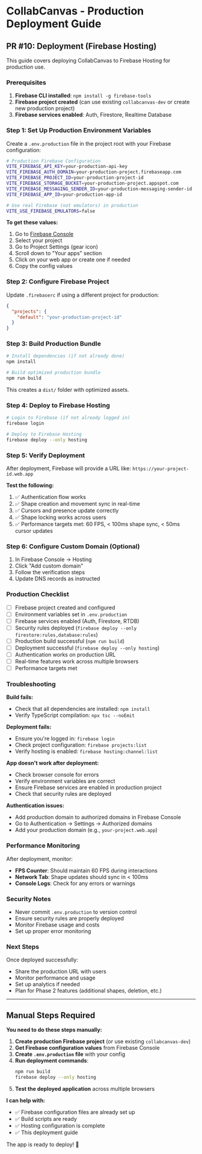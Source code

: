 # CollabCanvas - Production Deployment Guide

## PR #10: Deployment (Firebase Hosting)

This guide covers deploying CollabCanvas to Firebase Hosting for production use.

### Prerequisites

1. **Firebase CLI installed**: `npm install -g firebase-tools`
2. **Firebase project created** (can use existing `collabcanvas-dev` or create new production project)
3. **Firebase services enabled**: Auth, Firestore, Realtime Database

### Step 1: Set Up Production Environment Variables

Create a `.env.production` file in the project root with your Firebase configuration:

```bash
# Production Firebase Configuration
VITE_FIREBASE_API_KEY=your-production-api-key
VITE_FIREBASE_AUTH_DOMAIN=your-production-project.firebaseapp.com
VITE_FIREBASE_PROJECT_ID=your-production-project-id
VITE_FIREBASE_STORAGE_BUCKET=your-production-project.appspot.com
VITE_FIREBASE_MESSAGING_SENDER_ID=your-production-messaging-sender-id
VITE_FIREBASE_APP_ID=your-production-app-id

# Use real Firebase (not emulators) in production
VITE_USE_FIREBASE_EMULATORS=false
```

**To get these values:**
1. Go to [Firebase Console](https://console.firebase.google.com/)
2. Select your project
3. Go to Project Settings (gear icon)
4. Scroll down to "Your apps" section
5. Click on your web app or create one if needed
6. Copy the config values

### Step 2: Configure Firebase Project

Update `.firebaserc` if using a different project for production:

```json
{
  "projects": {
    "default": "your-production-project-id"
  }
}
```

### Step 3: Build Production Bundle

```bash
# Install dependencies (if not already done)
npm install

# Build optimized production bundle
npm run build
```

This creates a `dist/` folder with optimized assets.

### Step 4: Deploy to Firebase Hosting

```bash
# Login to Firebase (if not already logged in)
firebase login

# Deploy to Firebase Hosting
firebase deploy --only hosting
```

### Step 5: Verify Deployment

After deployment, Firebase will provide a URL like:
`https://your-project-id.web.app`

**Test the following:**
1. ✅ Authentication flow works
2. ✅ Shape creation and movement sync in real-time
3. ✅ Cursors and presence update correctly
4. ✅ Shape locking works across users
5. ✅ Performance targets met: 60 FPS, < 100ms shape sync, < 50ms cursor updates

### Step 6: Configure Custom Domain (Optional)

1. In Firebase Console → Hosting
2. Click "Add custom domain"
3. Follow the verification steps
4. Update DNS records as instructed

### Production Checklist

- [ ] Firebase project created and configured
- [ ] Environment variables set in `.env.production`
- [ ] Firebase services enabled (Auth, Firestore, RTDB)
- [ ] Security rules deployed (`firebase deploy --only firestore:rules,database:rules`)
- [ ] Production build successful (`npm run build`)
- [ ] Deployment successful (`firebase deploy --only hosting`)
- [ ] Authentication works on production URL
- [ ] Real-time features work across multiple browsers
- [ ] Performance targets met

### Troubleshooting

**Build fails:**
- Check that all dependencies are installed: `npm install`
- Verify TypeScript compilation: `npx tsc --noEmit`

**Deployment fails:**
- Ensure you're logged in: `firebase login`
- Check project configuration: `firebase projects:list`
- Verify hosting is enabled: `firebase hosting:channel:list`

**App doesn't work after deployment:**
- Check browser console for errors
- Verify environment variables are correct
- Ensure Firebase services are enabled in production project
- Check that security rules are deployed

**Authentication issues:**
- Add production domain to authorized domains in Firebase Console
- Go to Authentication → Settings → Authorized domains
- Add your production domain (e.g., `your-project.web.app`)

### Performance Monitoring

After deployment, monitor:
- **FPS Counter**: Should maintain 60 FPS during interactions
- **Network Tab**: Shape updates should sync in < 100ms
- **Console Logs**: Check for any errors or warnings

### Security Notes

- Never commit `.env.production` to version control
- Ensure security rules are properly deployed
- Monitor Firebase usage and costs
- Set up proper error monitoring

### Next Steps

Once deployed successfully:
- Share the production URL with users
- Monitor performance and usage
- Set up analytics if needed
- Plan for Phase 2 features (additional shapes, deletion, etc.)

---

## Manual Steps Required

**You need to do these steps manually:**

1. **Create production Firebase project** (or use existing `collabcanvas-dev`)
2. **Get Firebase configuration values** from Firebase Console
3. **Create `.env.production` file** with your config
4. **Run deployment commands**:
   ```bash
   npm run build
   firebase deploy --only hosting
   ```
5. **Test the deployed application** across multiple browsers

**I can help with:**
- ✅ Firebase configuration files are already set up
- ✅ Build scripts are ready
- ✅ Hosting configuration is complete
- ✅ This deployment guide

The app is ready to deploy! 🚀

